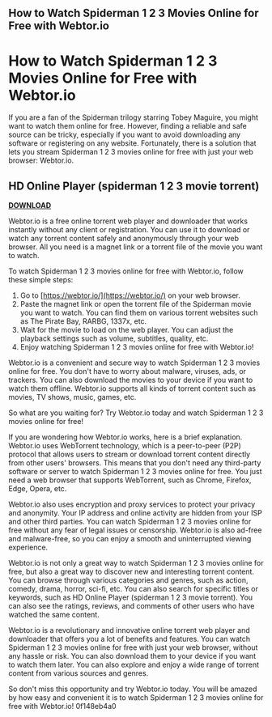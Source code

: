## How to Watch Spiderman 1 2 3 Movies Online for Free with Webtor.io

  
# How to Watch Spiderman 1 2 3 Movies Online for Free with Webtor.io
 
If you are a fan of the Spiderman trilogy starring Tobey Maguire, you might want to watch them online for free. However, finding a reliable and safe source can be tricky, especially if you want to avoid downloading any software or registering on any website. Fortunately, there is a solution that lets you stream Spiderman 1 2 3 movies online for free with just your web browser: Webtor.io.
 
## HD Online Player (spiderman 1 2 3 movie torrent)


[**DOWNLOAD**](https://climmulponorc.blogspot.com/?c=2tKG8y)

 
Webtor.io is a free online torrent web player and downloader that works instantly without any client or registration. You can use it to download or watch any torrent content safely and anonymously through your web browser. All you need is a magnet link or a torrent file of the movie you want to watch.
 
To watch Spiderman 1 2 3 movies online for free with Webtor.io, follow these simple steps:
 
1. Go to [https://webtor.io/](https://webtor.io/) on your web browser.
2. Paste the magnet link or open the torrent file of the Spiderman movie you want to watch. You can find them on various torrent websites such as The Pirate Bay, RARBG, 1337x, etc.
3. Wait for the movie to load on the web player. You can adjust the playback settings such as volume, subtitles, quality, etc.
4. Enjoy watching Spiderman 1 2 3 movies online for free with Webtor.io!

Webtor.io is a convenient and secure way to watch Spiderman 1 2 3 movies online for free. You don't have to worry about malware, viruses, ads, or trackers. You can also download the movies to your device if you want to watch them offline. Webtor.io supports all kinds of torrent content such as movies, TV shows, music, games, etc.
 
So what are you waiting for? Try Webtor.io today and watch Spiderman 1 2 3 movies online for free!
  
If you are wondering how Webtor.io works, here is a brief explanation. Webtor.io uses WebTorrent technology, which is a peer-to-peer (P2P) protocol that allows users to stream or download torrent content directly from other users' browsers. This means that you don't need any third-party software or server to watch Spiderman 1 2 3 movies online for free. You just need a web browser that supports WebTorrent, such as Chrome, Firefox, Edge, Opera, etc.
 
Webtor.io also uses encryption and proxy services to protect your privacy and anonymity. Your IP address and online activity are hidden from your ISP and other third parties. You can watch Spiderman 1 2 3 movies online for free without any fear of legal issues or censorship. Webtor.io is also ad-free and malware-free, so you can enjoy a smooth and uninterrupted viewing experience.
 
Webtor.io is not only a great way to watch Spiderman 1 2 3 movies online for free, but also a great way to discover new and interesting torrent content. You can browse through various categories and genres, such as action, comedy, drama, horror, sci-fi, etc. You can also search for specific titles or keywords, such as HD Online Player (spiderman 1 2 3 movie torrent). You can also see the ratings, reviews, and comments of other users who have watched the same content.
 
Webtor.io is a revolutionary and innovative online torrent web player and downloader that offers you a lot of benefits and features. You can watch Spiderman 1 2 3 movies online for free with just your web browser, without any hassle or risk. You can also download them to your device if you want to watch them later. You can also explore and enjoy a wide range of torrent content from various sources and genres.
 
So don't miss this opportunity and try Webtor.io today. You will be amazed by how easy and convenient it is to watch Spiderman 1 2 3 movies online for free with Webtor.io!
 0f148eb4a0

